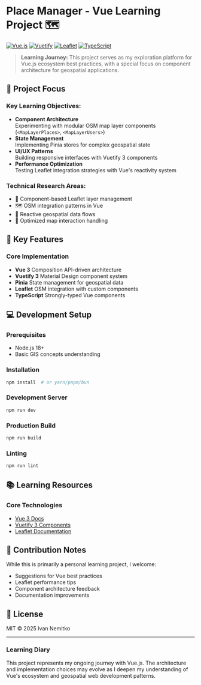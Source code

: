 # Place Manager - Vue Learning Project 🗺️

[![Vue.js](https://img.shields.io/badge/Vue.js-3.4.31-4FC08D?logo=vuedotjs)](https://vuejs.org/)
[![Vuetify](https://img.shields.io/badge/Vuetify-3.6.14-1867C0?logo=vuetify)](https://vuetifyjs.com/)
[![Leaflet](https://img.shields.io/badge/Leaflet-1.9.4-199900?logo=leaflet)](https://leafletjs.com/)
[![TypeScript](https://img.shields.io/badge/TypeScript-5.6.3-3178C6?logo=typescript)](https://www.typescriptlang.org/)

> **Learning Journey:** This project serves as my exploration platform for Vue.js ecosystem best practices, with a special focus on component architecture for geospatial applications.

## 🎯 Project Focus

### Key Learning Objectives:
- **Component Architecture**  
  Experimenting with modular OSM map layer components (`<MapLayerPlaces>`, `<MapLayerUsers>`)
- **State Management**  
  Implementing Pinia stores for complex geospatial state
- **UI/UX Patterns**  
  Building responsive interfaces with Vuetify 3 components
- **Performance Optimization**  
  Testing Leaflet integration strategies with Vue's reactivity system

### Technical Research Areas:
- 🧩 Component-based Leaflet layer management
- 🗺️ OSM integration patterns in Vue
- 📍 Reactive geospatial data flows
- 🔄 Optimized map interaction handling

## 🚀 Key Features

### Core Implementation
- **Vue 3** Composition API-driven architecture
- **Vuetify 3** Material Design component system
- **Pinia** State management for geospatial data
- **Leaflet** OSM integration with custom components
- **TypeScript** Strongly-typed Vue components

## 💻 Development Setup

### Prerequisites
- Node.js 18+
- Basic GIS concepts understanding

### Installation
```bash
npm install  # or yarn/pnpm/bun
```

### Development Server
```bash
npm run dev
```

### Production Build
```bash
npm run build
```

### Linting
```bash
npm run lint
```

## 📚 Learning Resources
### Core Technologies
- [Vue 3 Docs](https://vuejs.org/)
- [Vuetify 3 Components](https://vuetifyjs.com/)
- [Leaflet Documentation](https://leafletjs.com/)

## 🤝 Contribution Notes
While this is primarily a personal learning project, I welcome:
- Suggestions for Vue best practices
- Leaflet performance tips
- Component architecture feedback
- Documentation improvements

## 📜 License
MIT © 2025 Ivan Nemitko

---

### Learning Diary
This project represents my ongoing journey with Vue\.js. The architecture and implementation choices may evolve as I deepen my understanding of Vue's ecosystem and geospatial web development patterns.
